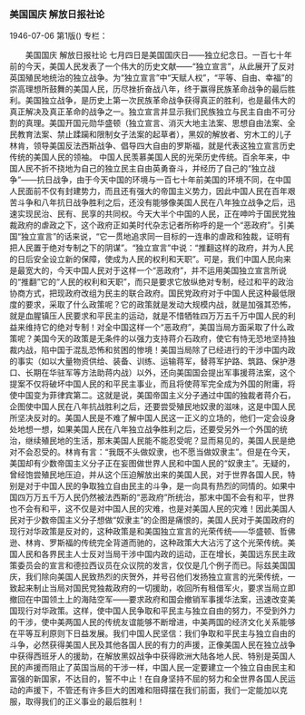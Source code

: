 ### 美国国庆  解放日报社论

1946-07-06
第1版()
专栏：

　　美国国庆
    解放日报社论
    七月四日是美国国庆日——独立纪念日。一百七十年前的今天，美国人民发表了一个伟大的历史文献——“独立宣言”，从此展开了反对英国殖民地统治的独立战争。为“独立宣言”中“天赋人权”，“平等、自由、幸福”的崇高理想所鼓舞的美国人民，历尽挫折奋战八年，终于赢得民族革命战争的最后胜利。美国独立战争，是历史上第一次民族革命战争获得真正的胜利，也是最伟大的真正解决及真正革命的战争之一。独立宣言并显示我们民族独立与民主自由不可分割的真理。美国开国元勋华盛顿（独立宣言、消灭大地主法案、思想自由法案、全民教育法案、禁止蹂躏和限制女子法案的起草者），黑奴的解放者、穷木工的儿子林肯，领导美国反法西斯战争、倡导四大自由的罗斯福，就是代表这独立宣言历史传统的美国人民的领袖。
    中国人民羡慕美国人民的光荣历史传统。百余年来，中国人民不折不挠地为自己的独立民主自由英勇奋斗，并经历了自己的“独立战争”——抗日战争，由于今天中国的环境与一百七十年前美国的环境不同，在中国人民面前不仅有封建势力，而且还有强大的帝国主义势力，因此中国人民在百年艰苦斗争和八年抗日战争胜利之后，还没有能够像美国人民在八年独立战争之后，迅速实现民治、民有、民享的共同权。今天大半个中国的人民，正在呻吟于国民党独裁政府的虐政之下，这个政府正如美时代杂志记者所称呼的是一个“恶政府”。引美国“独立宣言”的话来说，“它一贯地追求同一目标的一连串的虐政和独裁，证明有把人民置于绝对专制之下的阴谋”。“独立宣言”中说：“推翻这样的政府，并为人民的日后安全设立新的保障，使成为人民的权利和天职”。可是，我们中国人民向来是最宽大的，今天中国人民对于这样一个“恶政府”，并不运用美国独立宣言所说的“推翻”它的“人民的权利和天职”，而只是要求它放纵绝对专制，经过和平的政治协商方式，把现政府改组为民主的联合政府。国民党政府对于中国人民这种最低限度的要求，采取了什么政策呢？它的政策就是发动大规模内战，就是加强其恐怖，就是血腥镇压人民要求和平民主的运动，就是不惜牺牲四万万五千万中国人民的利益来维持它的绝对专制！对全中国这样一个“恶政府”，美国当局方面采取了什么政策呢？美国今天的政策是无条件的以强力支持蒋介石政府，使它有恃无恐地坚持独裁内战，陷中国于混乱恐怖和贫困的惨境！美国当局除了已经进行的干涉中国内政的事实（如以大量物资供给、装备、训练、运输蒋军，替蒋军护路、筑路、保护港口、长期在华驻军等方法助蒋内战）以外，还向美国国会提出军事援蒋法案，这个提案不仅将破坏中国人民的和平民主事业，而且将使蒋军完全成为外国的附庸，将使中国变为菲律宾第二。这就是说，美国帝国主义分子通过中国的独裁者蒋介石，企图使中国人民在八年抗战胜利之后，还要尝受殖民地奴隶的滋味，这是中国人民所坚决反对的。美国人民是不难了解中国人民这一正义的立场的，他们一定会设身处地想一想，如果美国人民在八年独立战争胜利之后，还要受另外一个外国的统治，继续殖民地的生活，那末美国人民能不能忍受呢？显而易见的，美国人民是绝对不会忍受的。林肯有言：“我既不头做奴隶，也不愿当做奴隶主”。但是在今天，美国却有少数帝国主义分子正在妄图做世界人民和中国人民的“奴隶主”。无疑的，曾经饱尝殖民地压迫，并从这个压迫解放出来的美国人民，对于世界各国人民，特别是对于中国人民的争取独立自由民主的斗争，是一向具有热烈的同情的。如果中国四万万五千万人民仍然被法西斯的“恶政府”所统治，那末中国不会有和平，世界也不会有和平，这不仅是对中国人民的灾难，也是对美国人民的灾难！因此美国人民对于少数帝国主义分子想做“奴隶主”的企图是痛恨的，美国人民对于美国政府的现行对华政策是反对的，这种政策是和美国独立宣言的光荣传统——华盛顿、哲佛逊、林肯、罗斯福的传统完全背道而驰的，这种政策大大沾污了这个光荣传统。美国人民和各界民主人士反对当局干涉中国内政的运动，正在增长，美国远东民主政策委员会的宣言和德拉西议员在众议院的发言，仅仅是几个例子而已。际兹美国国庆，我们除向美国人民致热烈的庆贺外，并号召他们发扬独立宣言的光荣传统，一致起来制止当局对国民党独裁政府的一切援助，收回所有租借军火，要求当局立即撤回在中国领土上的海陆空军——要求政府和国会撤销军事援华法案，迅速改变美国现行对华政策。这样，使中国人民争取和平民主与独立自由的努力，不受到外力的干涉，使中美两国人民的传统友谊能够不断增进，中美两国的经济文化关系能够在平等互利原则下日益发展。我们中国人民坚信：我们争取和平民主与独立自由的斗争，必然获得美国人民及其他各国人民的有力的声援，正像美国人民在独立战争中获得西班牙人的援助，在解放黑奴战争中获得欧洲大陆各地人民、特别是英国人民的声援而阻止了英国当局的干涉一样，中国人民一定要建立一个独立自由民主和富强的新国家，不达目的，誓不中止！在自身坚持不屈的努力和全世界各国人民运动的声援下，不管还有许多巨大的困难和阻碍摆在我们前面，我们一定能加以克服，取得我们的正义事业的最后胜利！

